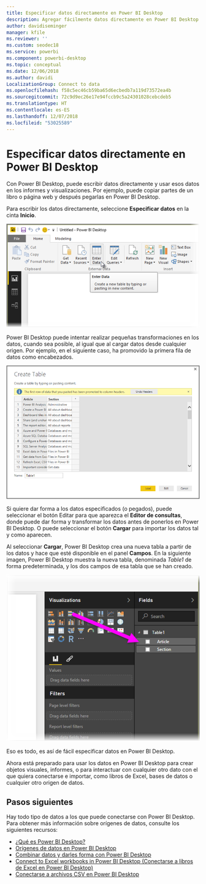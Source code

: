 ```yaml
---
title: Especificar datos directamente en Power BI Desktop
description: Agregar fácilmente datos directamente en Power BI Desktop
author: davidiseminger
manager: kfile
ms.reviewer: ''
ms.custom: seodec18
ms.service: powerbi
ms.component: powerbi-desktop
ms.topic: conceptual
ms.date: 12/06/2018
ms.author: davidi
LocalizationGroup: Connect to data
ms.openlocfilehash: f58c5ec46cb59ba65d6ecbedb7a119d73572ea4b
ms.sourcegitcommit: 72c9d9ec26e17e94fccb9c5a24301028cebcdeb5
ms.translationtype: HT
ms.contentlocale: es-ES
ms.lasthandoff: 12/07/2018
ms.locfileid: "53025589"
---
```

# <a name="enter-data-directly-into-power-bi-desktop"></a>Especificar datos directamente en Power BI Desktop
Con Power BI Desktop, puede escribir datos directamente y usar esos datos en los informes y visualizaciones. Por ejemplo, puede copiar partes de un libro o página web y después pegarlas en Power BI Desktop.

Para escribir los datos directamente, seleccione **Especificar datos** en la cinta **Inicio**.

![](media/desktop-enter-data-directly-into-desktop/enter-data-directly_1.png)

Power BI Desktop puede intentar realizar pequeñas transformaciones en los datos, cuando sea posible, al igual que al cargar datos desde cualquier origen. Por ejemplo, en el siguiente caso, ha promovido la primera fila de datos como encabezados.

![](media/desktop-enter-data-directly-into-desktop/enter-data-directly_2.png)

Si quiere dar forma a los datos especificados (o pegados), puede seleccionar el botón Editar para que aparezca el **Editor de consultas**, donde puede dar forma y transformar los datos antes de ponerlos en Power BI Desktop. O puede seleccionar el botón **Cargar** para importar los datos tal y como aparecen.

Al seleccionar **Cargar**, Power BI Desktop crea una nueva tabla a partir de los datos y hace que esté disponible en el panel **Campos**. En la siguiente imagen, Power BI Desktop muestra la nueva tabla, denominada *Table1* de forma predeterminada, y los dos campos de esa tabla que se han creado.

![](media/desktop-enter-data-directly-into-desktop/enter-data-directly_3.png)

Eso es todo, es así de fácil especificar datos en Power BI Desktop.

Ahora está preparado para usar los datos en Power BI Desktop para crear objetos visuales, informes, o para interactuar con cualquier otro dato con el que quiera conectarse e importar, como libros de Excel, bases de datos o cualquier otro origen de datos.

## <a name="next-steps"></a>Pasos siguientes
Hay todo tipo de datos a los que puede conectarse con Power BI Desktop. Para obtener más información sobre orígenes de datos, consulte los siguientes recursos:

* [¿Qué es Power BI Desktop?](desktop-what-is-desktop.md)
* [Orígenes de datos en Power BI Desktop](desktop-data-sources.md)
* [Combinar datos y darles forma con Power BI Desktop](desktop-shape-and-combine-data.md)
* [Connect to Excel workbooks in Power BI Desktop (Conectarse a libros de Excel en Power BI Desktop)](desktop-connect-excel.md)   
* [Conectarse a archivos CSV en Power BI Desktop](desktop-connect-csv.md)   

